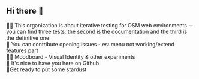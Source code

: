## Hi there 👋

🙋‍♀️ This organization is about iterative testing for OSM web environments -- you can find three tests: the second is the documentation and the third is the definitive one <br>
🌈 You can contribute opening issues - es: menu not working/extend features part <br>
👩‍💻 Moodboard - Visual Identity & other experiments <br>
🍿 It's nice to have you here on Github <br>
🧙Get ready to put some stardust
